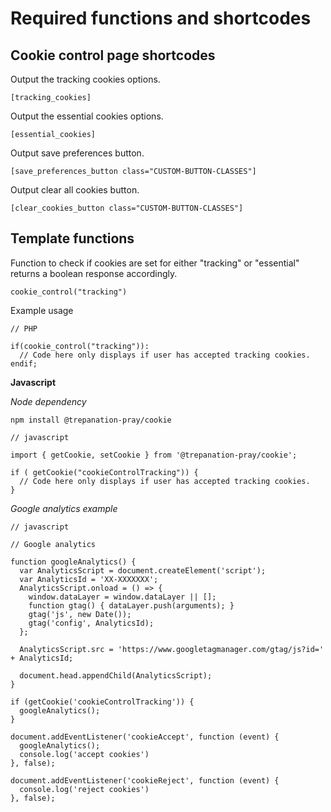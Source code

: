 # Required functions and shortcodes

## Cookie control page shortcodes

Output the tracking cookies options.

`[tracking_cookies]`

Output the essential cookies options.

`[essential_cookies]`

Output save preferences button.

`[save_preferences_button class="CUSTOM-BUTTON-CLASSES"]`

Output clear all cookies button.

`[clear_cookies_button class="CUSTOM-BUTTON-CLASSES"]`

## Template functions

Function to check if cookies are set for either "tracking" or "essential" returns a boolean response accordingly.

`cookie_control("tracking")`

Example usage 

```
// PHP

if(cookie_control("tracking")):
  // Code here only displays if user has accepted tracking cookies.
endif;
```

**Javascript**

*Node dependency*

`npm install @trepanation-pray/cookie`

```
// javascript

import { getCookie, setCookie } from '@trepanation-pray/cookie';

if ( getCookie("cookieControlTracking")) {
  // Code here only displays if user has accepted tracking cookies.
}
```

*Google analytics example*

```
// javascript

// Google analytics

function googleAnalytics() {
  var AnalyticsScript = document.createElement('script');
  var AnalyticsId = 'XX-XXXXXXX';
  AnalyticsScript.onload = () => {
    window.dataLayer = window.dataLayer || [];
    function gtag() { dataLayer.push(arguments); }
    gtag('js', new Date());
    gtag('config', AnalyticsId);
  };

  AnalyticsScript.src = 'https://www.googletagmanager.com/gtag/js?id=' + AnalyticsId;

  document.head.appendChild(AnalyticsScript);
}

if (getCookie('cookieControlTracking')) {
  googleAnalytics();
}

document.addEventListener('cookieAccept', function (event) {
  googleAnalytics();
  console.log('accept cookies')
}, false);

document.addEventListener('cookieReject', function (event) {
  console.log('reject cookies')
}, false);


```